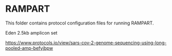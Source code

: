 # RAMPART

This folder contains protocol configuration files for running RAMPART.

Eden 2.5kb amplicon set

https://www.protocols.io/view/sars-cov-2-genome-sequencing-using-long-pooled-amp-befyjbpw
